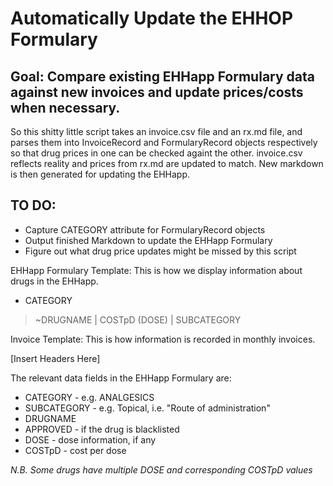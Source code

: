 # Automatically Update the EHHOP Formulary

## Goal: Compare existing EHHapp Formulary data against new invoices and update prices/costs when necessary.

So this shitty little script takes an invoice.csv file and an rx.md file, and parses 
them into InvoiceRecord and FormularyRecord objects respectively so that drug prices 
in one can be checked againt the other. invoice.csv reflects reality and prices from
rx.md are updated to match. New markdown is then generated for updating the EHHapp.

## TO DO:

- Capture CATEGORY attribute for FormularyRecord objects
- Output finished Markdown to update the EHHapp Formulary
- Figure out what drug price updates might be missed by this script


EHHapp Formulary Template: This is how we display information about drugs in the EHHapp.

* CATEGORY
> ~DRUGNAME | COSTpD (DOSE) | SUBCATEGORY

Invoice Template: This is how information is recorded in monthly invoices.

[Insert Headers Here]

The relevant data fields in the EHHapp Formulary are:

* CATEGORY - e.g. ANALGESICS
* SUBCATEGORY - e.g. Topical, i.e. "Route of administration"
* DRUGNAME
* APPROVED - if the drug is blacklisted
* DOSE - dose information, if any
* COSTpD - cost per dose

_N.B. Some drugs have multiple DOSE and corresponding COSTpD values_
